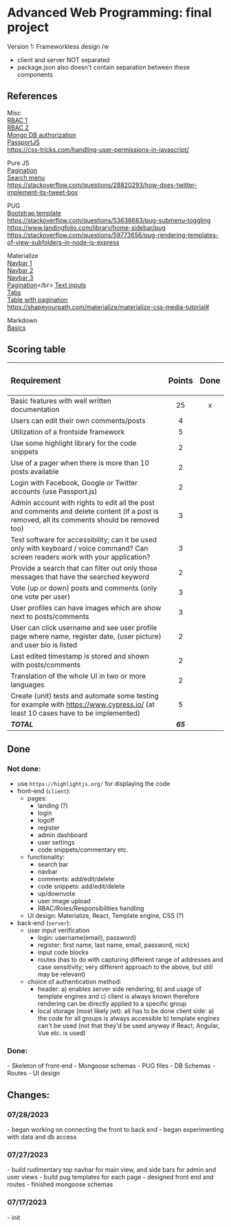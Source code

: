 # Advanced Web Programming: final project 
Version 1: Frameworkless design /w 
- client and server NOT separated
- package.json also doesn't contain separation between these components

## References
Misc</br>
[RBAC 1](https://stackoverflow.com/questions/39746718/mongodb-node-js-role-based-access-control-rbac)</br>
[RBAC 2](https://stackoverflow.com/questions/53880700/how-to-create-mongodb-schema-design-while-dealing-with-single-user-account-and-m)</br>
[Mongo DB authorization](https://www.mongodb.com/docs/manual/core/authorization/)</br>
[PassportJS](https://www.developerhandbook.com/blog/passportjs/passport-role-based-authorisation-authentication/)</br>
https://css-tricks.com/handling-user-permissions-in-javascript/

Pure JS</br>
[Pagination](https://www.w3schools.com/howto/howto_css_pagination.asp)</br>
[Search menu](https://www.w3schools.com/howto/howto_js_search_menu.asp)</br>
https://stackoverflow.com/questions/28820293/how-does-twitter-implement-its-tweet-box

PUG</br>
[Bootstrap template](https://riemke.dev/blog/bootstrap-with-pug-template/)</br>
https://stackoverflow.com/questions/53638683/pug-submenu-toggling
https://www.landingfolio.com/library/home-sidebar/pug
https://stackoverflow.com/questions/59773656/pug-rendering-templates-of-view-subfolders-in-node-js-express

Materialize</br>
[Navbar 1](https://ampersandtutorials.com/materialize-css/navbar-in-materialize-css/)</br>
[Navbar 2](https://materializecss.com/navbar.html)</br>
[Navbar 3](https://www.um.es/docencia/barzana/materializecss/navbar.html)</br>
[Pagination](https://materializecss.com/pagination.html#!)</br>
[Text inputs](https://materializecss.com/text-inputs.html)</br>
[Tabs](https://materializecss.com/tabs.html)</br>
[Table with pagination](https://codepen.io/juan1992/pen/pwdoad)</br>
https://shapeyourpath.com/materialize/materialize-css-media-tutorial#

Markdown</br>
[Basics](https://www.markdownguide.org/basic-syntax/)

## Scoring table 
|<h3>Requirement</h3>|<h3>Points</h3>|<h3>Done</h3>|
|:---|:---:|:---:|
|Basic features with well written documentation|25|x|
|Users can edit their own comments/posts|4||
|Utilization of a frontside framework|5||
|Use some highlight library for the code snippets|2||
|Use of a pager when there is more than 10 posts available|2||
|Login with Facebook, Google or Twitter accounts (use Passport.js)|2||
|Admin account with rights to edit all the post and comments and delete content (if a post is removed, all its comments should be removed too)|3||
|Test software for accessibility; can it be used only with keyboard / voice command? Can screen readers work with your application?|3||
|Provide a search that can filter out only those messages that have the searched keyword|2||
|Vote (up or down) posts and comments (only one vote per user)|3||
|User profiles can have images which are show next to posts/comments|3||
|User can click username and see user profile page where name, register date, (user picture) and user bio is listed|2||
|Last edited timestamp is stored and shown with posts/comments|2||
|Translation of the whole UI in two or more languages|2||
|Create (unit) tests and automate some testing for example with https://www.cypress.io/ (at least 10 cases have to be implemented)|5||
|<em><strong>TOTAL</strong></em>|<em><strong>65</strong></em>|<em><strong></strong></em>|

## Done
<h3><strong>Not done:</strong></h3>

- use `https://highlightjs.org/` for displaying the code
- front-end (`client`):
    - pages:
        - landing (?)
        - login
        - logoff
        - register
        - admin dashboard
        - user settings
        - code snippets/commentary etc. 
    - functionality:
        - search bar 
        - navbar
        - comments: add/edit/delete
        - code snippets: add/edit/delete
        - up/downvote
        - user image upload
        - RBAC/Roles/Responsibilities handling 
    - UI design: Materialize, React, Template engine, CSS (?)
- back-end (`server`):
    - user input verification
        * login: username(email), password)
        * register: first name, last name, email, password, nick)
        * input code blocks
        * routes (has to do with capturing different range of addresses and case sensitivity; very different approach to the above, but still may be relevant)
    - choice of authentication method:
        * header: a) enables server side rendering, b) and usage of template engines and c) client is always known therefore rendering can be directly applied to a specific group 
        * local storage (most likely jwt): all has to be done client side: a) the code for all groups is always accessible b) template engines can't be used (not that they'd be used anyway if React, Angular, Vue etc. is used)

<h3><strong>Done:</strong></h3>
- Skeleton of front-end
- Mongoose schemas
- PUG files
- DB Schemas
- Routes
- UI design

## Changes:
<h3>07/28/2023</h3>
- began working on connecting the front to back end
- began experimenting with data and db access
<h3>07/27/2023</h3>
- build rudimentary top navbar for main view, and side bars for admin and user views
- build pug templates for each page
- designed front end and routes
- finished mongoose schemas
<h3>07/17/2023</h3>
- init

